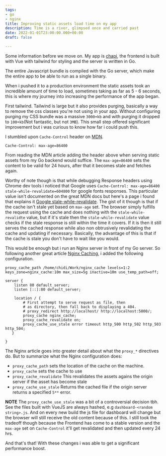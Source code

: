 ```yaml
---
tags:
- go
- nginx
title: Improving static assets load time on my app
description: Time is a river, glimpsed once and carried past
date: 2022-01-01T23:00:00.000+00:00
draft: false

---
```

Some information before we move on. My app is [chapi](https://chapihq.com "Chapi"), the frontend is built with Vue with tailwind for styling and the server is written in Go.

The entire Javascript bundle is compiled with the Go server, which make the entire app to be able to run as a single binary.

When i pushed it to a production environment the static assets took an incredible amount of time to load, sometimes taking as far as 5 - 6 seconds, this is where my journey into increasing the performance of the app began.

First tailwind. Tailwind is large but it also provides purging, basically a way to remove the css classes you're not using in your app. Without configuring purging my CSS bundle was a massive `3000+kb` and with purging it dropped to `100+kb`(Not fantastic, but not `3MB`). This small step offered significant improvement but i was curious to know how far i could push this.

I stumbled upon `Cache-Control` header on [MDN](https://developer.mozilla.org/en-US/docs/Web/HTTP/Caching).

    Cache-Control: max-age=86400

From reading the MDN article adding the header above when serving static assets from my Go backend would suffice. The `max-age=86400` sets the content to be valid for 24 hours, after that it becomes stale and fetches again.

Worthy of note though is that while debugging Response headers using Chrome dev tools i noticed that Google uses `Cache-Control: max-age=86400 stale-while-revalidate=604800` for google fonts responses.
This particular value isn't documented on the great MDN docs but here's a page i found that explains it
[Google stale-while-revalidate](https://web.dev/stale-while-revalidate/).
The gist of it though is that if the cache isn't stale yet based on `max-age` set. The browser simply fulfills the request using the cache and does nothing with the `stale-while-revalidte` value, but if it's stale then the `stale-while-revalidate` value checks if the stale response is still within the time it covers. If it is then it still serves the cached response while also non obtrusively revalidating the cache and updating if necessary.
Basically, the advantage of this is that if the cache is stale you don't have to wait like you would.

This would be enough but i run an Nginx server in front of my Go server. So following another great article [Nginx Caching](https://www.nginx.com/blog/nginx-caching-guide/), i added the following configuration.

    proxy_cache_path /home/chidi/Work/nginx_cache levels=1:2 keys_zone=nginx_cache:10m max_size=5g inactive=10m use_temp_path=off;
    
    server {
    	listen 80 default_server;
    	listen [::]:80 default_server;
    
    	location / {
    		# First attempt to serve request as file, then
    		# as directory, then fall back to displaying a 404.
    		# proxy_redirect http://localhost/ http://localhost:5000/; 
    		proxy_cache nginx_cache;
    		proxy_cache_revalidate on;
    		proxy_cache_use_stale error timeout http_500 http_502 http_503 http_504;
       }
       
    }

The Nginx article goes into greater detail about what the `proxy_*` directives do. But to summarize what the Nginx configuration does:

- `proxy_cache_path` sets the location of the cache on the machine.
- `proxy_cache` sets the cache to use
- `proxy_cache_revalidate` This revalidates the assets agains the origin server if the asset has become stale
- `proxy_cache_use_stale` Returns the cached file if the origin server returns a specified `5**` error.

**NOTE** The `proxy_cache_use_stale` was a bit of a controversial decision tbh. See the files built with VueJS are always hashed, e.g `dashboard-<random string>.js`. And on every new build the js file for dashboard will change but the browser will still receive the old content because of this. I still took the tradeoff though because the Frontend has come to a stable version and the `max-age` set on `Cache-Control` it'll get revalidated and then updated every 24 hrs.

And that's that! With these changes i was able to get a significant performance boost.
